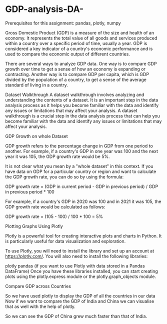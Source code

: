 # GDP-analysis-DA-
Prerequisites for this assignment: pandas, plotly, numpy

Gross Domestic Product (GDP) is a measure of the size and health of an economy. It represents the total value of all goods and services produced within a country over a specific period of time, usually a year. GDP is considered a key indicator of a country's economic performance and is used to compare the economic output of different countries.

There are several ways to analyze GDP data. One way is to compare GDP growth over time to get a sense of how an economy is expanding or contracting. Another way is to compare GDP per capita, which is GDP divided by the population of a country, to get a sense of the average standard of living in a country.

Dataset Walkthrough
 A dataset walkthrough involves analyzing and understanding the contents of a dataset. It is an important step in the data analysis process as it helps you become familiar with the data and identify any issues or limitations that may affect your analysis. A dataset walkthrough is a crucial step in the data analysis process that can help you become familiar with the data and identify any issues or limitations that may affect your analysis.

GDP Growth on whole Dataset

GDP growth refers to the percentage change in GDP from one period to another. For example, if a country's GDP in one year was 100 and the next year it was 105, the GDP growth rate would be 5%.

It is not clear what you mean by a "whole dataset" in this context. If you have data on GDP for a particular country or region and want to calculate the GDP growth rate, you can do so by using the formula:

GDP growth rate = (GDP in current period - GDP in previous period) / GDP in previous period * 100

For example, if a country's GDP in 2020 was 100 and in 2021 it was 105, the GDP growth rate would be calculated as follows:

GDP growth rate = (105 - 100) / 100 * 100 = 5%

Plotting Graphs Using Plotly

Plotly is a powerful tool for creating interactive plots and charts in Python. It is particularly useful for data visualization and exploration.

To use Plotly, you will need to install the library and set up an account at https://plotly.com/. You will also need to install the following libraries:

plotly
pandas (if you want to use Plotly with data stored in a Pandas DataFrame)
Once you have these libraries installed, you can start creating plots using the plotly.express module or the plotly.graph_objects module.

Compare GDP across Countries

So we have used plotly to display the GDP of all the countries in our data
Now if we want to compare the GDP of India and China we can visualise that as well with the help of plotly.

So we can see the GDP of China grew much faster than that of India.
